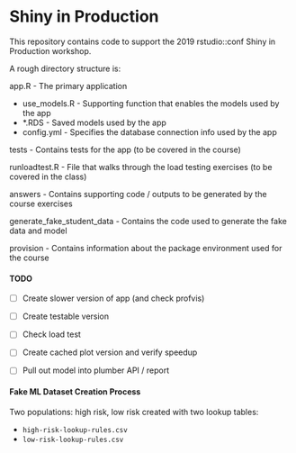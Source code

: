# Shiny in Production 

This repository contains code to support the 2019 rstudio::conf Shiny in Production workshop.

A rough directory structure is:


app.R  - The primary application
 - use_models.R - Supporting function that enables the models used by the app
 - *.RDS - Saved models used by the app
 - config.yml - Specifies the database connection info used by the app
 
tests - Contains tests for the app (to be covered in the course)

runloadtest.R - File that walks through the load testing exercises (to be covered in the class)

answers - Contains supporting code / outputs to be generated by the course exercises

generate_fake_student_data - Contains the code used to generate the fake data and model

provision - Contains information about the package environment used for the course



#### TODO 

- [ ] Create slower version of app (and check profvis)
- [ ] Create testable version 
- [ ] Check load test
- [ ] Create cached plot version and verify speedup
- [ ] Pull out model into plumber API / report


#### Fake ML Dataset Creation Process

Two populations: high risk, low risk created with two lookup tables:
- `high-risk-lookup-rules.csv`
- `low-risk-lookup-rules.csv`

